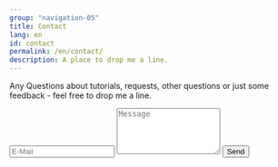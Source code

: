 ```yaml
---
group: "navigation-05"
title: Contact
lang: en
id: contact
permalink: /en/contact/
description: A place to drop me a line.
---
```

Any Questions about tutorials, requests, other questions or just some feedback - feel free to drop me a line.

<form action="//formspree.io/myriam@halfapx.com" method="POST" class="contact-form">
    <input type="hidden" name="_subject" value="½ a px. Contact" />
    <input type="text" name="_replyto" placeholder="E-Mail" />
    <textarea type="text" name="message" placeholder="Message" rows="5"></textarea>
    <input class="btn" type="submit" value="Send">
    <input type="text" name="_gotcha" style="display:none" />
</form>
